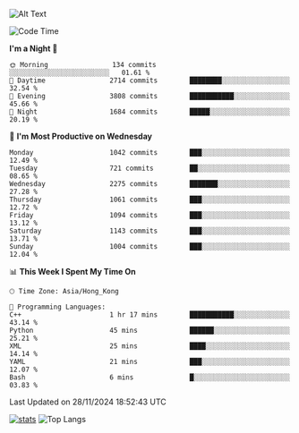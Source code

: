 ![Alt Text](https://media.tenor.com/3Gehha8RO-sAAAAC/goose-dance.gif)

<!--START_SECTION:waka-->
![Code Time](http://img.shields.io/badge/Code%20Time-355%20hrs%203%20mins-blue)

**I'm a Night 🦉** 

```text
🌞 Morning                134 commits         ░░░░░░░░░░░░░░░░░░░░░░░░░   01.61 % 
🌆 Daytime                2714 commits        ████████░░░░░░░░░░░░░░░░░   32.54 % 
🌃 Evening                3808 commits        ███████████░░░░░░░░░░░░░░   45.66 % 
🌙 Night                  1684 commits        █████░░░░░░░░░░░░░░░░░░░░   20.19 % 
```
📅 **I'm Most Productive on Wednesday** 

```text
Monday                   1042 commits        ███░░░░░░░░░░░░░░░░░░░░░░   12.49 % 
Tuesday                  721 commits         ██░░░░░░░░░░░░░░░░░░░░░░░   08.65 % 
Wednesday                2275 commits        ███████░░░░░░░░░░░░░░░░░░   27.28 % 
Thursday                 1061 commits        ███░░░░░░░░░░░░░░░░░░░░░░   12.72 % 
Friday                   1094 commits        ███░░░░░░░░░░░░░░░░░░░░░░   13.12 % 
Saturday                 1143 commits        ███░░░░░░░░░░░░░░░░░░░░░░   13.71 % 
Sunday                   1004 commits        ███░░░░░░░░░░░░░░░░░░░░░░   12.04 % 
```


📊 **This Week I Spent My Time On** 

```text
🕑︎ Time Zone: Asia/Hong_Kong

💬 Programming Languages: 
C++                      1 hr 17 mins        ███████████░░░░░░░░░░░░░░   43.14 % 
Python                   45 mins             ██████░░░░░░░░░░░░░░░░░░░   25.21 % 
XML                      25 mins             ████░░░░░░░░░░░░░░░░░░░░░   14.14 % 
YAML                     21 mins             ███░░░░░░░░░░░░░░░░░░░░░░   12.07 % 
Bash                     6 mins              █░░░░░░░░░░░░░░░░░░░░░░░░   03.83 % 
```


 Last Updated on 28/11/2024 18:52:43 UTC
<!--END_SECTION:waka-->
[![stats](https://github-readme-stats-rose-phi.vercel.app/api?username=jxncted&count_private=true)](https://github.com/jxncted/github-readme-stats)
![Top Langs](https://github-readme-stats-rose-phi.vercel.app/api/top-langs/?username=jxncted\&layout=compact&hide=c,assembly,jupyter%20notebook)
